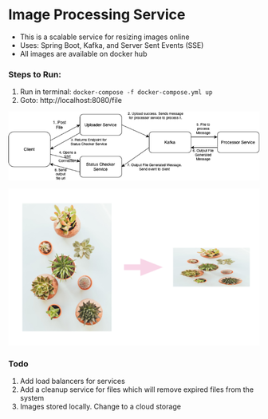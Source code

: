 ﻿# Image Processing Service

- This is a scalable service for resizing images online
- Uses: Spring Boot, Kafka, and Server Sent Events (SSE)
- All images are available on docker hub

### Steps to Run:
1.  Run in terminal: `docker-compose -f docker-compose.yml up`
2. Goto: http://localhost:8080/file

![Data Flow](./dataflow.png)

![Result](./result.png)

### Todo
1. Add load balancers for services
2. Add a cleanup service for files which will remove expired files from the system
3. Images stored locally. Change to a cloud storage